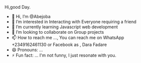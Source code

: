  Hi,good Day.
- 👋 Hi, I’m @Abejoba
- 👀 I’m interested in Interacting with Everyone requiring a friend 
- 🌱 I’m currently learning Javascript web development 
- 💞️ I’m looking to collaborate on Group projects
- 📫 How to reach me ..., You can reach me on WhatsApp +2349162461130 or Facebook as , Dara Fadare 
- 😄 Pronouns: ...
- ⚡ Fun fact: ... I'm not funny,  I just resonate with you.

<!---
Abejoba/Abejoba is a ✨ special ✨ repository because its `README.md` (this file) appears on your GitHub profile.
You can click the Preview link to take a look at your changes.
--->
